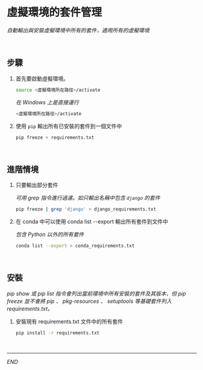 # 虛擬環境的套件管理

_自動輸出與安裝虛擬環境中所有的套件，適用所有的虛擬環境_


<br>

## 步驟

1. 首先要啟動虛擬環境。

   ```bash
   source <虛擬環境所在路徑>/activate
   ```

   _在 Windows 上是直接運行_

   ```bash
   <虛擬環境所在路徑>/activate
   ```
2. 使用 `pip` 輸出所有已安裝的套件到一個文件中

   ```bash
   pip freeze > requirements.txt
   ```

<br>

## 進階情境

1. 只要輸出部分套件

   _可用 grep 指令進行過濾。如只輸出名稱中包含 `django` 的套件_

   ```bash
   pip freeze | grep 'django' > django_requirements.txt
   ```

2. 在 conda 中可以使用 conda list --export 輸出所有套件到文件中

   _包含 Python 以外的所有套件_

   ```bash
   conda list --export > conda_requirements.txt
   ```

<br>

## 安裝
_pip show 或 pip list 指令會列出當前環境中所有安裝的套件及其版本，但 pip freeze 並不會將 pip 、 pkg-resources 、 setuptools 等基礎套件列入 requirements.txt。_

1. 安裝現有 requirements.txt 文件中的所有套件

   ```bash
   pip install -r requirements.txt
   ```

<br>

---

_END_